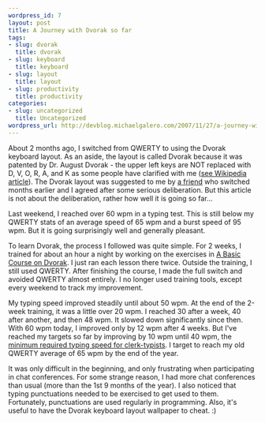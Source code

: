 ```yaml
--- 
wordpress_id: 7
layout: post
title: A Journey with Dvorak so far
tags: 
- slug: dvorak
  title: dvorak
- slug: keyboard
  title: keyboard
- slug: layout
  title: layout
- slug: productivity
  title: productivity
categories: 
- slug: uncategorized
  title: Uncategorized
wordpress_url: http://devblog.michaelgalero.com/2007/11/27/a-journey-with-dvorak-so-far/
---
```


About 2 months ago, I switched from QWERTY to using the Dvorak keyboard layout. As an aside, the layout is called Dvorak because it was patented by Dr. August Dvorak - the upper left keys are NOT replaced with D, V, O, R, A, and K as some people have clarified with me ([see Wikipedia article](http://en.wikipedia.org/wiki/Dvorak_Simplified_Keyboard "Wikipedia Article on Dvorak")). The Dvorak layout was suggested to me by [a friend](http://www.ryantani.com/search/label/dvorak "his Dvorak-related articles") who switched months earlier and I agreed after some serious deliberation. But this article is not about the deliberation, rather how well it is going so far...

Last weekend, I reached over 60 wpm in a typing test. This is still below my QWERTY stats of an average speed of 65 wpm and a burst speed of 95 wpm. But it is going surprisingly well and generally pleasant.

To learn Dvorak, the process I followed was quite simple. For 2 weeks, I trained for about an hour a night by working on the exercises in [A Basic Course on Dvorak](http://www.gigliwood.com/abcd/abcd.html "A Basic Course on Dvorak site"). I just ran each lesson there twice. Outside the training, I still used QWERTY. After finishing the course, I made the full switch and avoided QWERTY almost entirely. I no longer used training tools, except every weekend to track my improvement.

My typing speed improved steadily until about 50 wpm. At the end of the 2-week training, it was a little over 20 wpm. I reached 30 after a week, 40 after another, and then 48 wpm. It slowed down significantly since then. With 60 wpm today, I improved only by 12 wpm after 4 weeks. But I've reached my targets so far by improving by 10 wpm until 40 wpm, the [minimum required typing speed for clerk-typists](http://www.opm.gov/qualifications/SEC-IV/A/GS-CLER.HTM "Group Qualification Standards for Clerical and Administrative Support Positions"). I target to reach my old QWERTY average of 65 wpm by the end of the year.

It was only difficult in the beginning, and only frustrating when participating in chat conferences. For some strange reason, I had more chat conferences than usual (more than the 1st 9 months of the year). I also noticed that typing punctuations needed to be exercised to get used to them. Fortunately, punctuations are used regularly in programming. Also, it's useful to have the Dvorak keyboard layout wallpaper to cheat. :)
